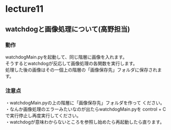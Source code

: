# lecture11

## watchdogと画像処理について(高野担当)
### 動作
watchdogMain.pyを起動して、同じ階層に画像を入れます。<br>
そうするとwatchdogが反応して画像処理の各関数を実行します。<br>
処理した後の画像はその一個上の階層の「画像保存先」フォルダに保存されます。<br>

### 注意点
・watchdogMain.pyの上の階層に「画像保存先」フォルダを作って
ください。<br>
・なんか画像処理のエラーみたいなのが出たらwatchdogMain.pyを
control + C で実行停止し再度実行してください。<br>
・watchdogが意味わからないところを参照し始めたら再起動したら直ります。

